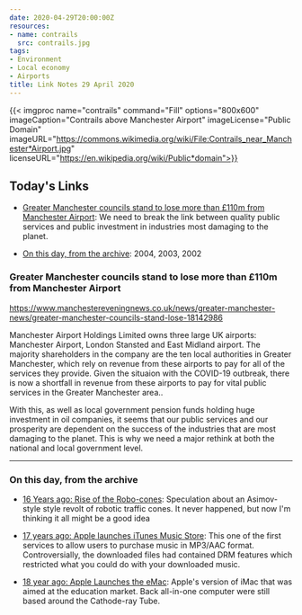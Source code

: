 ```yaml
---
date: 2020-04-29T20:00:00Z
resources:
- name: contrails
  src: contrails.jpg
tags:
- Environment
- Local economy
- Airports
title: Link Notes 29 April 2020
---
```



{{< imgproc
    name="contrails"
    command="Fill"
    options="800x600"
    imageCaption="Contrails above Manchester Airport"
    imageLicense="Public Domain"
    imageURL="https://commons.wikimedia.org/wiki/File:Contrails_near_Manchester*Airport.jpg"
    licenseURL="https://en.wikipedia.org/wiki/Public*domain">}}


## Today's Links

* [Greater Manchester councils stand to lose more than £110m from Manchester Airport](/blog/links/2020/04/29/#greater-manchester-councils-stand-to-lose-more-than-110m-from-manchester-airport): We need to break the link between quality public services and public investment in industries most damaging to the planet.

* [On this day, from the archive](/blog/links/2020/04/29/#on-this-day-from-the-archive): 2004, 2003, 2002

<!--more-->


### Greater Manchester councils stand to lose more than £110m from Manchester Airport

https://www.manchestereveningnews.co.uk/news/greater-manchester-news/greater-manchester-councils-stand-lose-18142986

Manchester Airport Holdings Limited owns three large UK airports: Manchester Airport, London Stansted and East Midland airport. The majority shareholders in the company are the ten local authorities in Greater Manchester, which rely on revenue from these airports to pay for all of the services they provide. Given the situaion with the COVID-19 outbreak, there is now a shortfall in revenue from these airports to pay for vital public services in the Greater Manchester area..

With this, as well as local government pension funds holding huge investment in oil companies, it seems that our public services and our prosperity are dependent on the success of the industries that are most damaging to the planet. This is why we need a major rethink at both the national and local government level.

---

### On this day, from the archive

* [16 Years ago: Rise of the Robo-cones](https://mattjon.es/blog/2004/04/rise-of-the-robo-cones/): Speculation about an Asimov-style style revolt of robotic traffic cones. It never happened, but now I'm thinking it all might be a good idea

* [17 years ago: Apple launches iTunes Music Store](https://mattjon.es/blog/2003/04/itunes-music-store/): This one of the first services to allow users to purchase music in MP3/AAC format. Controversially, the downloaded files had contained DRM features which restricted what you could do with your downloaded music.

* [18 year ago: Apple Launches the eMac](https://mattjon.es/blog/2002/04/emac/): Apple's version of iMac that was aimed at the education market. Back all-in-one computer were still based around the Cathode-ray Tube.
